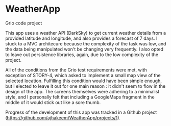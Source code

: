 # WeatherApp

Grio code project 

This app uses a weather API (DarkSky) to get current weather details from a provided latitude and longitude, and also 
provides a forecast of 7 days. I stuck to a MVC architecure because the complexity of the task was low, and the data
being manipulated won't be changing very frequently. I also opted to leave out persistence libraries, again, due to the
low complexity of the project.

All of the conditions from the Grio test requirements were met, with exception of
STORY-4, which asked to implement a small map view of the selected location. Fulfilling this condition would have been
simple enough, but I elected to leave it out for one main reason : it didn't seem to flow in the design of the app. 
The screens themselves were adhering to a minimalist style, and I personally felt that including a GoogleMaps fragment 
in the middle of it would stick out like a sore thumb. 

Progress of the development of this app was tracked in a Github project (https://github.com/ajhakeem/WeatherApp/projects/1).
